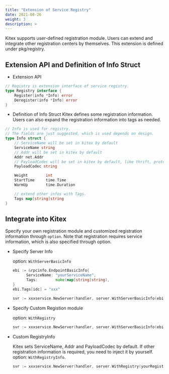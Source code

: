 ```yaml
---
title: "Extension of Service Registry"
date: 2021-08-26
weight: 3
description: >
---
```


Kitex supports user-defined registration module. Users can extend and integrate other registration centers by themselves. This extension is defined under pkg/registry.

## Extension API and Definition of Info Struct

- Extension API

```go
// Registry is extension interface of service registry.
type Registry interface {
	Register(info *Info) error
	Deregister(info *Info) error
}
```

- Definition of Info Struct
  Kitex defines some registration information. Users can also expand the registration information into tags as needed.

```go
// Info is used for registry.
// The fields are just suggested, which is used depends on design.
type Info struct {
	// ServiceName will be set in kitex by default
	ServiceName string
	// Addr will be set in kitex by default
	Addr net.Addr
	// PayloadCodec will be set in kitex by default, like thrift, protobuf
	PayloadCodec string

	Weight        int
	StartTime     time.Time
	WarmUp        time.Duration

	// extend other infos with Tags.
	Tags map[string]string
}
```

## Integrate into Kitex

Specify your own registration module and customized registration information through `option`. Note that registration requires service information, which is also specified through option.

- Specify Server Info

  option: `WithServerBasicInfo`

  ```go
  ebi := &rpcinfo.EndpointBasicInfo{
  		ServiceName: "yourServiceName",
  		Tags:        make(map[string]string),
  }
  ebi.Tags[idc] = "xxx"

  svr := xxxservice.NewServer(handler, server.WithServerBasicInfo(ebi))
  ```

- Specify Custom Registion module

  option: `WithRegistry`

  ```go
  svr := xxxservice.NewServer(handler, server.WithServerBasicInfo(ebi), server.WithRegistry(yourRegistry))
  ```

- Custom RegistryInfo

  Kitex sets ServiceName, Addr and PayloadCodec by default. If other registration information is required, you need to inject it by yourself. option: `WithRegistryInfo`.

  ```go
  svr := xxxservice.NewServer(handler, server.WithRegistry(yourRegistry), server.WithRegistryInfo(yourRegistryInfo))
  ```
